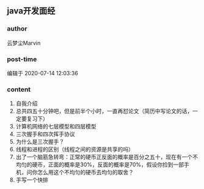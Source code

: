 ## java开发面经
### author 
云梦尘Marvin
### post-time 

编辑于  2020-07-14 12:03:36
### content 
<div class="post-topic-des nc-post-content">
 <ol>
  <li>
   自我介绍
  </li>
  <li>
   总共四五十分钟吧，但是前半个小时，一直再怼论文（简历中写论文的话，一定要复习下）
  </li>
  <li>
   计算机网络的七层模型和四层模型
  </li>
  <li>
   三次握手和四次挥手协议
  </li>
  <li>
   为什么是三次握手？
  </li>
  <li>
   线程和进程的区别（线程之间的资源是共享的吗）
  </li>
  <li>
   出了一个脑筋急转弯：正常的硬币正反面的概率是百分之五十，现在有一个不均匀的硬币，正面的概率是30%，反面的概率是70%，假设你捡到一部手机，问你怎么用这个不均匀的硬币去均匀的取舍？
  </li>
  <li>
   手写一个快排
  </li>
 </ol>
</div>
